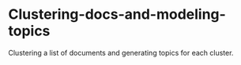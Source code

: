 # Clustering-docs-and-modeling-topics
Clustering a list of documents and generating topics for each cluster.
